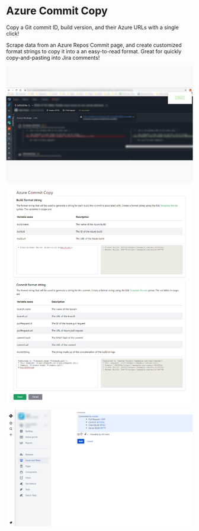 # Azure Commit Copy

Copy a Git commit ID, build version, and their Azure URLs with a single click!

Scrape data from an Azure Repos Commit page, and create customized format strings to copy it into a an easy-to-read format. Great for quickly copy-and-pasting into Jira comments!

![Copy from Azure Commit](./screenshots/commit-page.png)

![Options](./screenshots/options-page.png)

![Jira Formatting](./screenshots/jira-comment.png)
